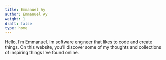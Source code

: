 ```yaml
---
title: Emmanuel Ay
author: Emmanuel Ay
weight: 1
draft: false
type: home
---
```


Hello, I’m Emmanuel. Im software engineer that likes to code and create things. On this website, you’ll discover some of my thoughts and collections of inspiring things I've found online.